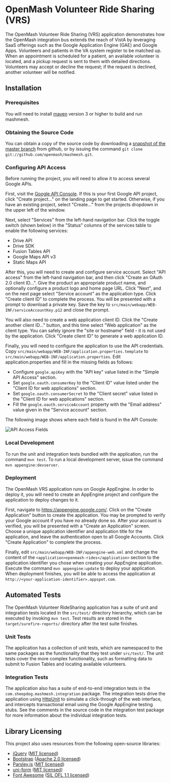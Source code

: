 OpenMash Volunteer Ride Sharing (VRS)
=====================================

The OpenMash Volunteer Ride Sharing (VRS) application demonstrates how the OpenMash
integration bus extends the reach of VistA by leveraging SaaS offerings such as the Google
Application Engine (GAE)  and Google Apps. Volunteers and patients in the VA system
register to be matched up. When an appointment is scheduled for a patient, an available
volunteer is located, and a pickup request is sent to them with detailed directions.
Volunteers may accept or decline the request; if the request is declined, another volunteer
will be notified.

Installation
------------


### Prerequisites

You will need to install [maven](http://maven.apache.org/) version 3 or higher
to build and run mashmesh.

### Obtaining the Source Code

You can obtain a copy of the source code by downloading a
[snapshot of the master branch](https://github.com/openmash/mashmesh/archive/master.zip)
from github, or by issuing the command `git clone git://github.com/openmash/mashmesh.git`. 


### Configuring API Access

Before running the project, you will need to allow it to access several
Google APIs.

First, visit the [Google API Console](https://code.google.com/apis/console/‎).
If this is your first Google API project, click "Create project..." on the
landing page to get started. Otherwise, if you have an existing project,
select "Create..." from the projects dropdown in the upper left of the window.

Next, select "Services" from the left-hand navigation bar. Click the toggle
switch (shown below) in the "Status" columns of the services table to enable
the following services:

- Drive API
- Drive SDK
- Fusion Tables API
- Google Maps API v3
- Static Maps API

After this, you will need to create and configure service account.
Select "API access" from the left-hand navigation bar, and then click
"Create an OAuth 2.0 client ID...". Give the product an appropriate
product name, and optionally configure a product logo and home page
URL. Click "Next", and on the next page select "Service account" as the
application type. Click "Create client ID" to complete the process.
You will be presented with a prompt to download a private key. Save
the key to `src/main/webapp/WEB-INF/serviceAccountKey.p12` and close
the prompt.

You will also need to create a web application client ID. Click the
"Create another client ID..." button, and this time select "Web application"
as the client type. You can safely ignore the "site or hostname" field -
it is not used by the application. Click "Create client ID" to generate
a web application ID.

Finally, you will need to configure the application to use the API
credentials. Copy `src/main/webapp/WEB-INF/application.properties.template`
to `src/main/webapp/WEB-INF/application.properties`. Edit application.properties
and fill in the missing fields as follows:

- Configure `google.apiKey` with the "API key" value listed in the "Simple
  API Access" section.
- Set `google.oauth.consumerKey` to the "Client ID" value listed under
  the "Client ID for web applications" section.
- Set `google.oauth.consumerSecret` to the "Client secret" value listed
  in the "Client ID for web applications" section.
- Fill the `google.oauth.serviceAccount` property with the "Email address"
  value given in the "Service account" section.

The following image shows where each field is found in the API Console:

![API Access Fields](https://raw.github.com/openmash/mashmesh/master/doc/client-credentials.png)


### Local Development

To run the unit and integration tests bundled with the application, run
the command `mvn test`. To run a local development server, issue the command
`mvn appengine:devserver`.


### Deployment

The OpenMash VRS application runs on Google AppEngine. In order to
deploy it, you will need to create an AppEngine project and configure
the application to deploy changes to it.

First, navigate to https://appengine.google.com/. Click on the "Create
Application" button to create the application. You may be prompted to
verify your Google account if you have no already done so. After your
account is verified, you will be presented with a "Create an Application"
screen. Choose a unique application identifier and application title for
the application, and leave the authentication open to all Google Accounts.
Click "Create Application" to complete the process.

Finally, edit `src/main/webapp/WEB-INF/appengine-web.xml` and change
the content of the `<application>openmash-rides</application>` section
to the application identifier you chose when creating your AppEngine
application. Execute the command `mvn appengine:update` to deploy your
application. When deployment finishes, you will be able to access the
application at `http://<your-application-identifier>.appspot.com`.


Automated Tests
---------------

The OpenMash Volunteer RideSharing application has a suite of unit and
integration tests located in the `src/test/` directory hierarchy, which
can be executed by invoking `mvn test`. Test results are stored in the
`target/surefire-reports/` directory after the test suite finishes.

### Unit Tests

The application has a collection of unit tests, which are namespaced
to the same packages as the functionality that they test under `src/test/`.
The unit tests cover the more complex functionality, such as formatting
data to submit to Fusion Tables and locating available volunteers.

### Integration Tests

The application also has a suite of end-to-end integration tests in the
`com.sheepdog.mashmesh.integration` package. The integration tests
drive the application using [HttpUnit](http://httpunit.sourceforge.net/)
to simulate a click-through of the web interface, and intercepts
transactional email using the Google AppEngine testing stubs. See the
comments in the source code in the integration test package for more
information about the individual integration tests.


Library Licensing
-----------------

This project also uses resources from the following open-source libraries:

* [jQuery](http://jquery.com/) ([MIT licensed](https://raw.github.com/jquery/jquery/master/MIT-LICENSE.txt))
* [Bootstrap](http://twitter.github.io/bootstrap/) ([Apache 2.0 licensed](https://raw.github.com/twitter/bootstrap/master/LICENSE))
* [Parsley.js](http://parsleyjs.org/) ([MIT licensed](https://raw.github.com/guillaumepotier/Parsley.js/master/LICENCE.md))
* [uni-form](http://sprawsm.com/uni-form/) ([MIT licensed](https://github.com/draganbabic/uni-form/blob/master/README.md))
* [Font Awesome](http://fortawesome.github.io/Font-Awesome/) ([SIL OFL 1.1 licensed](http://fortawesome.github.io/Font-Awesome/license/))
